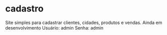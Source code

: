 # cadastro
Site simples para cadastrar clientes, cidades, produtos e vendas. Ainda em desenvolvimento
Usuário: admin
Senha: admin
